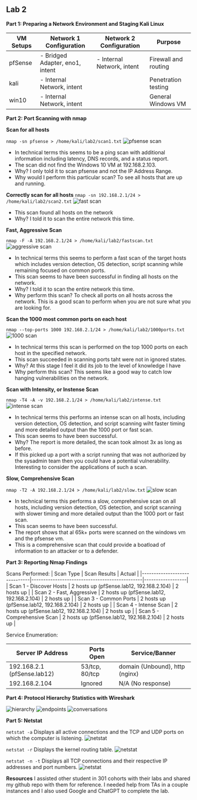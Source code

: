 ## Lab 2

**Part 1: Preparing a Network Environment and Staging Kali Linux**

| VM Setups | Network 1 Configuration             | Network 2 Configuration                | Purpose             |
|-----------|-------------------------------------|---------------------------------------|---------------------|
| pfSense   | - Bridged Adapter, eno1, intent     | - Internal Network, intent            | Firewall and routing |
| kali      | - Internal Network, intent           |                                       | Penetration testing  |
| win10     | - Internal Network, intent           |                                       | General Windows VM  |

**Part 2: Port Scanning with nmap**

**Scan for all hosts**

`nmap -sn pfsense > /home/kali/lab2/scan1.txt`
![pfsense scan](media/lab2-1.png)

- In technical terms this seems to be a ping scan with additional information including latency, DNS records, and a status report.
- The scan did not find the Windows 10 VM at 192.168.2.103.
- Why?  I only told it to scan pfsense and not the IP Address Range.
- Why would I perform this particular scan? To see all hosts that are up and running.

**Correctly scan for all hosts**
`nmap -sn 192.168.2.1/24 > /home/kali/lab2/scan2.txt`
![fast scan](media/lab2-2.png)

- This scan found all hosts on the network
- Why?  I told it to scan the entire network this time.

**Fast, Aggressive Scan**

`nmap -F -A 192.168.2.1/24 > /home/kali/lab2/fastscan.txt`
![aggressive scan](media/lab2-3.png)

- In technical terms this seems to perform a fast scan of the target hosts which includes version detection, OS detection, script scanning while remaining focused on common ports.
- This scan seems to have been successful in finding all hosts on the network.
- Why?  I told it to scan the entire network this time.
- Why perform this scan?  To check all ports on all hosts across the network. This is a good scan to perform when you are not sure what you are looking for.

**Scan the 1000 most common ports on each host**

`nmap --top-ports 1000 192.168.2.1/24 > /home/kali/lab2/1000ports.txt`
![1000 scan](media/lab2-4.png)

- In technical terms this scan is performed on the top 1000 ports on each host in the specified network.
- This scan succeeded in scanning ports taht were not in ignored states.
- Why? At this stage I feel it did its job to the level of knowledge I have
- Why perform this scan?  This seems like a good way to catch low hanging vulnerabilities on the network.

**Scan with Intensity, or Instense Scan**

`nmap -T4 -A -v 192.168.2.1/24 > /home/kali/lab2/intense.txt`
![intense scan](media/lab2-5.png)

- In technical terms this performs an intense scan on all hosts, including version detection, OS detection, and script scanning wiht faster timing and more detailed output than the 1000 port or fast scan.
- This scan seems to have been successful.
- Why? The report is more detailed, the scan took almost 3x as long as before.
- If this picked up a port with a script running that was not authorized by the sysadmin team then you could have a potential vulnerability.  Interesting to consider the applications of such a scan.

**Slow, Comprehensive Scan**

`nmap -T2 -A 192.168.2.1/24 > /home/kali/lab2/slow.txt`
![slow scan](media/lab2-6.png)

- In technical terms this performs a slow, comprehensive scan on all hosts, including version detection, OS detection, and script scanning with slower timing and more detailed output than the 1000 port or fast scan.
- This scan seems to have been successful.
- The report shows that al 65k+ ports were scanned on the windows vm and the pfsense vm.
- This is a comprehensive scan that could provide a boatload of information to an attacker or to a defender.

**Part 3: Reporting Nmap Findings**

Scans Performed:
| Scan Type                    | Scan Results                                  | Actual           |
|------------------------------|-----------------------------------------------|------------------|
| Scan 1 - Discover Hosts      | 2 hosts up (pfSense.lab12, 192.168.2.104)   | 2 hosts up       |
| Scan 2 - Fast, Aggressive    | 2 hosts up (pfSense.lab12, 192.168.2.104)   | 2 hosts up       |
| Scan 3 - Common Ports        | 2 hosts up (pfSense.lab12, 192.168.2.104)   | 2 hosts up       |
| Scan 4 - Intense Scan        | 2 hosts up (pfSense.lab12, 192.168.2.104)   | 2 hosts up       |
| Scan 5 - Comprehensive Scan  | 2 hosts up (pfSense.lab12, 192.168.2.104)   | 2 hosts up       |

Service Enumeration:

| Server IP Address      | Ports Open        | Service/Banner  |
|------------------------|--------------------|-----------------|
| 192.168.2.1 (pfSense.lab12) | 53/tcp, 80/tcp    | domain (Unbound), http (nginx) |
| 192.168.2.104          | Ignored            | N/A (No response) |

**Part 4: Protocol Hierarchy Statistics with Wireshark**

![hierarchy](media/lab2-7.png)
![endpoints](media/lab2-8.png)
![conversations](media/lab2-9.png)

**Part 5: Netstat**

`netstat -a`
Displays all active connections and the TCP and UDP ports on which the computer is listening.
![netstat](media/lab2-10.png)

`netstat -r`
Displays the kernel routing table.
![netstat](media/lab2-11.png)

`netstat -n -t` 
Displays all TCP connections and their respective IP addresses and port numbers.
![netstat](media/lab2-12.png)

**Resources**
I assisted other student in 301 cohorts with their labs and shared my github repo with them for reference.  I needed help from TAs in a couple instances and I also used Google and ChatGPT to complete the lab.